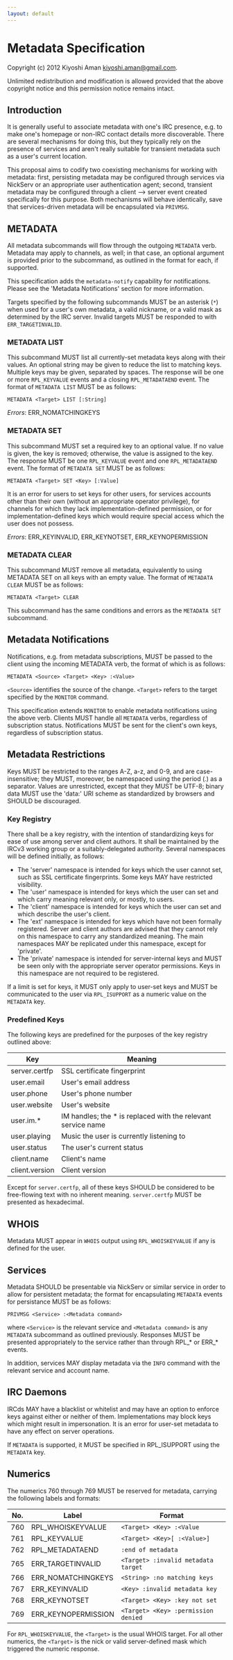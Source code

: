 ```yaml
---
layout: default
---
```


# Metadata Specification

Copyright (c) 2012 Kiyoshi Aman <kiyoshi.aman@gmail.com>.

Unlimited redistribution and modification is allowed provided that the above
copyright notice and this permission notice remains intact.

## Introduction

It is generally useful to associate metadata with one's IRC presence, e.g. to
make one's homepage or non-IRC contact details more discoverable. There are
several mechanisms for doing this, but they typically rely on the presence of
services and aren't really suitable for transient metadata such as a user's
current location.

This proposal aims to codify two coexisting mechanisms for working with
metadata: first, persisting metadata may be configured through services via
NickServ or an appropriate user authentication agent; second, transient
metadata may be configured through a client --> server event created
specifically for this purpose. Both mechanisms will behave identically, save
that services-driven metadata will be encapsulated via `PRIVMSG`.

## METADATA

All metadata subcommands will flow through the outgoing `METADATA` verb.
Metadata may apply to channels, as well; in that case, an optional
argument is provided prior to the subcommand, as outlined in the format for
each, if supported.

This specification adds the `metadata-notify` capability for notifications.
Please see the 'Metadata Notifications' section for more information.

Targets specified by the following subcommands MUST be an asterisk (`*`) when
used for a user's own metadata, a valid nickname, or a valid mask as determined
by the IRC server. Invalid targets MUST be responded to with
`ERR_TARGETINVALID`.

### METADATA LIST

This subcommand MUST list all currently-set metadata keys along with their
values. An optional string may be given to reduce the list to matching keys.
Multiple keys may be given, separated by spaces. The response will be one or
more `RPL_KEYVALUE` events and a closing `RPL_METADATAEND` event. The format
of `METADATA LIST` MUST be as follows:

`METADATA <Target> LIST [:String]`

*Errors*: ERR_NOMATCHINGKEYS

### METADATA SET

This subcommand MUST set a required key to an optional value. If no value is
given, the key is removed; otherwise, the value is assigned to the key. The
response MUST be one `RPL_KEYVALUE` event and one `RPL_METADATAEND` event. The
format of `METADATA SET` MUST be as follows:

`METADATA <Target> SET <Key> [:Value]`

It is an error for users to set keys for other users, for services accounts
other than their own (without an appropriate operator privilege), for channels
for which they lack implementation-defined permission, or for
implementation-defined keys which would require special access which the user
does not possess.

*Errors*: ERR_KEYINVALID, ERR_KEYNOTSET, ERR_KEYNOPERMISSION

### METADATA CLEAR

This subcommand MUST remove all metadata, equivalently to using METADATA SET
on all keys with an empty value. The format of `METADATA CLEAR` MUST be as
follows:

`METADATA <Target> CLEAR`

This subcommand has the same conditions and errors as the `METADATA SET`
subcommand.

## Metadata Notifications

Notifications, e.g. from metadata subscriptions, MUST be passed to the client
using the incoming METADATA verb, the format of which is as follows:

`METADATA <Source> <Target> <Key> :<Value>`

`<Source>` identifies the source of the change. `<Target>` refers to the target
specified by the `MONITOR` command.

This specification extends `MONITOR` to enable metadata notifications using the
above verb. Clients MUST handle all `METADATA` verbs, regardless of
subscription status. Notifications MUST be sent for the client's own keys,
regardless of subscription status.

## Metadata Restrictions

Keys MUST be restricted to the ranges A-Z, a-z, and 0-9, and are
case-insensitive; they MUST, moreover, be namespaced using the period (.) as a
separator. Values are unrestricted, except that they MUST be UTF-8; binary data
MUST use the 'data:' URI scheme as standardized by browsers and SHOULD be
discouraged.

### Key Registry

There shall be a key registry, with the intention of standardizing keys for
ease of use among server and client authors. It shall be maintained by the
IRCv3 working group or a suitably-delegated authority. Several namespaces
will be defined initially, as follows:

* The 'server' namespace is intended for keys which the user cannot set, such
  as SSL certificate fingerprints. Some keys MAY have restricted visibility.
* The 'user' namespace is intended for keys which the user can set and which
  carry meaning relevant only, or mostly, to users.
* The 'client' namespace is intended for keys which the user can set and which
  describe the user's client.
* The 'ext' namespace is intended for keys which have not been formally
  registered. Server and client authors are advised that they cannot rely on
  this namespace to carry any standardized meaning. The main namespaces MAY be
  replicated under this namespace, except for 'private'.
* The 'private' namespace is intended for server-internal keys and MUST be seen
  only with the appropriate server operator permissions. Keys in this
  namespace are not required to be registered.

If a limit is set for keys, it MUST only apply to user-set keys and MUST be
communicated to the user via `RPL_ISUPPORT` as a numeric value on the
`METADATA` key.

### Predefined Keys

The following keys are predefined for the purposes of the key registry outlined
above:

| Key            | Meaning                                                      |
| -------------- | ------------------------------------------------------------ |
| server.certfp  | SSL certificate fingerprint                                  |
| user.email     | User's email address                                         |
| user.phone     | User's phone number                                          |
| user.website   | User's website                                               |
| user.im.*      | IM handles; the * is replaced with the relevant service name |
| user.playing   | Music the user is currently listening to                     |
| user.status    | The user's current status                                    |
| client.name    | Client's name                                                |
| client.version | Client version                                               |

Except for `server.certfp`, all of these keys SHOULD be considered to be
free-flowing text with no inherent meaning. `server.certfp` MUST be presented
as hexadecimal.

## WHOIS

Metadata MUST appear in `WHOIS` output using `RPL_WHOISKEYVALUE` if any is defined
for the user.

## Services

Metadata SHOULD be presentable via NickServ or similar service in order to
allow for persistent metadata; the format for encapsulating `METADATA` events
for persistance MUST be as follows:

`PRIVMSG <Service> :<Metadata command>`

where `<Service>` is the relevant service and `<Metadata command>` is any 
`METADATA` subcommand as outlined previously. Responses MUST be presented
appropriately to the service rather than through RPL_* or ERR_* events.

In addition, services MAY display metadata via the `INFO` command with the
relevant service and account name.

## IRC Daemons

IRCds MAY have a blacklist or whitelist and may have an option to enforce
keys against either or neither of them. Implementations may block keys which
might result in impersonation. It is an error for user-set metadata to have
any effect on server operations.

If `METADATA` is supported, it MUST be specified in RPL_ISUPPORT using the
`METADATA` key.

## Numerics

The numerics 760 through 769 MUST be reserved for metadata, carrying the
following labels and formats:

| No. | Label               | Format                              |
| --- | ------------------- | ----------------------------------- |
| 760 | RPL_WHOISKEYVALUE   | `<Target> <Key> :<Value`            |
| 761 | RPL_KEYVALUE        | `<Target> <Key>[ :<Value>]`         |
| 762 | RPL_METADATAEND     | `:end of metadata`                  |
| 765 | ERR_TARGETINVALID   | `<Target> :invalid metadata target` |
| 766 | ERR_NOMATCHINGKEYS  | `<String> :no matching keys`        |
| 767 | ERR_KEYINVALID      | `<Key> :invalid metadata key`       |
| 768 | ERR_KEYNOTSET       | `<Target> <Key> :key not set`       |
| 769 | ERR_KEYNOPERMISSION | `<Target> <Key> :permission denied` |

For `RPL_WHOISKEYVALUE`, the `<Target>` is the usual WHOIS target. For
all other numerics, the `<Target>` is the nick or valid server-defined
mask which triggered the numeric response.

